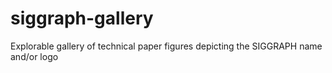 # siggraph-gallery
Explorable gallery of technical paper figures depicting the SIGGRAPH name and/or logo
